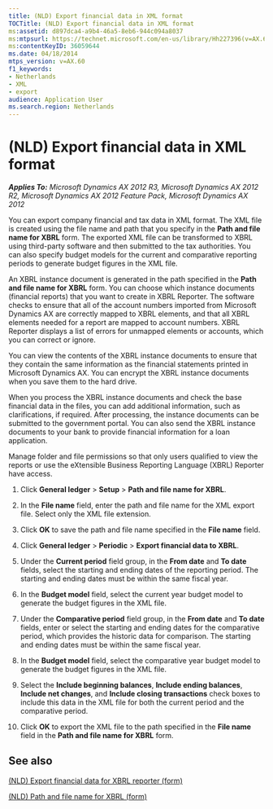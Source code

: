```yaml
---
title: (NLD) Export financial data in XML format
TOCTitle: (NLD) Export financial data in XML format
ms:assetid: d897dca4-a9b4-46a5-8eb6-944c094a8037
ms:mtpsurl: https://technet.microsoft.com/en-us/library/Hh227396(v=AX.60)
ms:contentKeyID: 36059644
ms.date: 04/18/2014
mtps_version: v=AX.60
f1_keywords:
- Netherlands
- XML
- export
audience: Application User
ms.search.region: Netherlands
---
```


# (NLD) Export financial data in XML format 


_**Applies To:** Microsoft Dynamics AX 2012 R3, Microsoft Dynamics AX 2012 R2, Microsoft Dynamics AX 2012 Feature Pack, Microsoft Dynamics AX 2012_

You can export company financial and tax data in XML format. The XML file is created using the file name and path that you specify in the **Path and file name for XBRL** form. The exported XML file can be transformed to XBRL using third-party software and then submitted to the tax authorities. You can also specify budget models for the current and comparative reporting periods to generate budget figures in the XML file.

An XBRL instance document is generated in the path specified in the **Path and file name for XBRL** form. You can choose which instance documents (financial reports) that you want to create in XBRL Reporter. The software checks to ensure that all of the account numbers imported from Microsoft Dynamics AX are correctly mapped to XBRL elements, and that all XBRL elements needed for a report are mapped to account numbers. XBRL Reporter displays a list of errors for unmapped elements or accounts, which you can correct or ignore.

You can view the contents of the XBRL instance documents to ensure that they contain the same information as the financial statements printed in Microsoft Dynamics AX. You can encrypt the XBRL instance documents when you save them to the hard drive.

When you process the XBRL instance documents and check the base financial data in the files, you can add additional information, such as clarifications, if required. After processing, the instance documents can be submitted to the government portal. You can also send the XBRL instance documents to your bank to provide financial information for a loan application.

Manage folder and file permissions so that only users qualified to view the reports or use the eXtensible Business Reporting Language (XBRL) Reporter have access.

1.  Click **General ledger** \> **Setup** \> **Path and file name for XBRL**.

2.  In the **File name** field, enter the path and file name for the XML export file. Select only the XML file extension.

3.  Click **OK** to save the path and file name specified in the **File name** field.

4.  Click **General ledger** \> **Periodic** \> **Export financial data to XBRL**.

5.  Under the **Current period** field group, in the **From date** and **To date** fields, select the starting and ending dates of the reporting period. The starting and ending dates must be within the same fiscal year.

6.  In the **Budget model** field, select the current year budget model to generate the budget figures in the XML file.

7.  Under the **Comparative period** field group, in the **From date** and **To date** fields, enter or select the starting and ending dates for the comparative period, which provides the historic data for comparison. The starting and ending dates must be within the same fiscal year.

8.  In the **Budget model** field, select the comparative year budget model to generate the budget figures in the XML file.

9.  Select the **Include beginning balances**, **Include ending balances**, **Include net changes**, and **Include closing transactions** check boxes to include this data in the XML file for both the current period and the comparative period.

10. Click **OK** to export the XML file to the path specified in the **File name** field in the **Path and file name for XBRL** form.

## See also

[(NLD) Export financial data for XBRL reporter (form)](https://technet.microsoft.com/en-us/library/hh242795\(v=ax.60\))

[(NLD) Path and file name for XBRL (form)](https://technet.microsoft.com/en-us/library/hh227568\(v=ax.60\))

  


